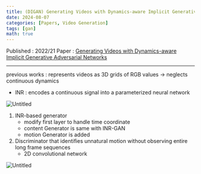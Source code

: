 ```yaml
---
title: (DIGAN) Generating Videos with Dynamics-aware Implicit Generative Adversarial Networks
date: 2024-08-07
categories: [Papers, Video Generation]
tags: [gan]
math: true
---
```


Published : 2022/21
Paper : [Generating Videos with Dynamics-aware Implicit Generative Adversarial Networks](https://arxiv.org/abs/2202.10571)

---

previous works : represents videos as 3D grids of RGB values → neglects continuous dynamics

- INR : encodes a continuous signal into a parameterized neural network

![Untitled](https://file.notion.so/f/f/cd5446b3-d1e6-4b52-a9c7-209e3f3c6e02/9c16f23d-0dea-4206-ae5c-2c23a07c5407/Untitled.png?table=block&id=c22095ef-de89-43e9-8007-4ed800e07baf&spaceId=cd5446b3-d1e6-4b52-a9c7-209e3f3c6e02&expirationTimestamp=1727481600000&signature=qvCAY_XrvFVHUZMgATHIchrVYvFFdaJeZ-6uoj6wcNM&downloadName=Untitled.png)

1. INR-based generator
    - modify first layer to handle time coordinate
    - content Generator is same with INR-GAN
    - motion Generator is added
2. Discriminator that identifies unnatural motion without observing entire long frame sequences
    - 2D convolutional network

![Untitled](https://file.notion.so/f/f/cd5446b3-d1e6-4b52-a9c7-209e3f3c6e02/d40bd602-3fc5-47b5-9113-7b27540980fa/Untitled.png?table=block&id=8bb7ae9f-d05f-4d4f-b903-19a3a87b1660&spaceId=cd5446b3-d1e6-4b52-a9c7-209e3f3c6e02&expirationTimestamp=1727481600000&signature=rfu-XCBbSsq_GsTmbNmO8yNmFyuI6F06Eoald5INot0&downloadName=Untitled.png)